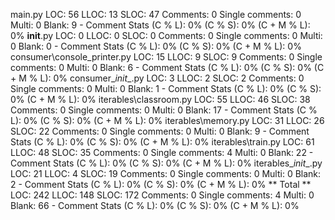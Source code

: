 main.py
    LOC: 56
    LLOC: 13
    SLOC: 47
    Comments: 0
    Single comments: 0
    Multi: 0
    Blank: 9
    - Comment Stats
        (C % L): 0%
        (C % S): 0%
        (C + M % L): 0%
__init__.py
    LOC: 0
    LLOC: 0
    SLOC: 0
    Comments: 0
    Single comments: 0
    Multi: 0
    Blank: 0
    - Comment Stats
        (C % L): 0%
        (C % S): 0%
        (C + M % L): 0%
consumer\console_printer.py
    LOC: 15
    LLOC: 9
    SLOC: 9
    Comments: 0
    Single comments: 0
    Multi: 0
    Blank: 6
    - Comment Stats
        (C % L): 0%
        (C % S): 0%
        (C + M % L): 0%
consumer\__init__.py
    LOC: 3
    LLOC: 2
    SLOC: 2
    Comments: 0
    Single comments: 0
    Multi: 0
    Blank: 1
    - Comment Stats
        (C % L): 0%
        (C % S): 0%
        (C + M % L): 0%
iterables\classroom.py
    LOC: 55
    LLOC: 46
    SLOC: 38
    Comments: 0
    Single comments: 0
    Multi: 0
    Blank: 17
    - Comment Stats
        (C % L): 0%
        (C % S): 0%
        (C + M % L): 0%
iterables\memory.py
    LOC: 31
    LLOC: 26
    SLOC: 22
    Comments: 0
    Single comments: 0
    Multi: 0
    Blank: 9
    - Comment Stats
        (C % L): 0%
        (C % S): 0%
        (C + M % L): 0%
iterables\train.py
    LOC: 61
    LLOC: 48
    SLOC: 35
    Comments: 0
    Single comments: 4
    Multi: 0
    Blank: 22
    - Comment Stats
        (C % L): 0%
        (C % S): 0%
        (C + M % L): 0%
iterables\__init__.py
    LOC: 21
    LLOC: 4
    SLOC: 19
    Comments: 0
    Single comments: 0
    Multi: 0
    Blank: 2
    - Comment Stats
        (C % L): 0%
        (C % S): 0%
        (C + M % L): 0%
** Total **
    LOC: 242
    LLOC: 148
    SLOC: 172
    Comments: 0
    Single comments: 4
    Multi: 0
    Blank: 66
    - Comment Stats
        (C % L): 0%
        (C % S): 0%
        (C + M % L): 0%
